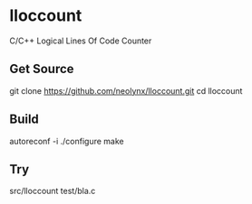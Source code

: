 lloccount
=========

C/C++ Logical Lines Of Code Counter

Get Source
----------

git clone https://github.com/neolynx/lloccount.git
cd lloccount

Build
-----

autoreconf -i
./configure
make

Try
---

src/lloccount test/bla.c

